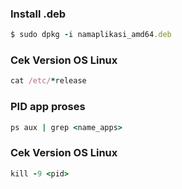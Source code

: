 ### Install .deb
```ruby
$ sudo dpkg -i namaplikasi_amd64.deb
```

### Cek Version OS Linux
```ruby
cat /etc/*release
```

### PID app proses
```ruby
ps aux | grep <name_apps>
```

### Cek Version OS Linux
```ruby
kill -9 <pid>
```
